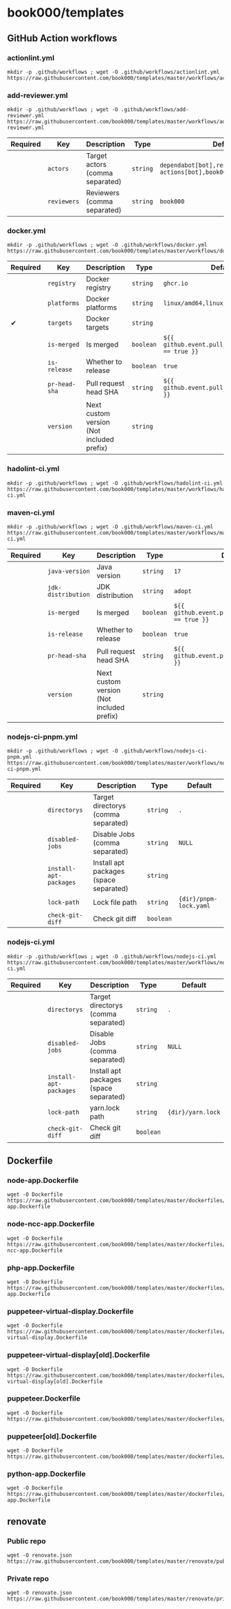 # book000/templates

## GitHub Action workflows

### actionlint.yml

```shell
mkdir -p .github/workflows ; wget -O .github/workflows/actionlint.yml https://raw.githubusercontent.com/book000/templates/master/workflows/actionlint.yml
```

### add-reviewer.yml

```shell
mkdir -p .github/workflows ; wget -O .github/workflows/add-reviewer.yml https://raw.githubusercontent.com/book000/templates/master/workflows/add-reviewer.yml
```

| Required | Key | Description | Type | Default |
| --- | --- | --- | --- | --- |
|  | `actors` | Target actors (comma separated) | `string` | `dependabot[bot],renovate[bot],github-actions[bot],book000` |
|  | `reviewers` | Reviewers (comma separated) | `string` | `book000` |

### docker.yml

```shell
mkdir -p .github/workflows ; wget -O .github/workflows/docker.yml https://raw.githubusercontent.com/book000/templates/master/workflows/docker.yml
```

| Required | Key | Description | Type | Default |
| --- | --- | --- | --- | --- |
|  | `registry` | Docker registry | `string` | `ghcr.io` |
|  | `platforms` | Docker platforms | `string` | `linux/amd64,linux/arm64` |
| ✔ | `targets` | Docker targets | `string` |  |
|  | `is-merged` | Is merged | `boolean` | `${{ github.event.pull_request.merged == true }}` |
|  | `is-release` | Whether to release | `boolean` | `true` |
|  | `pr-head-sha` | Pull request head SHA | `string` | `${{ github.event.pull_request.head.sha }}` |
|  | `version` | Next custom version (Not included prefix) | `string` |  |

### hadolint-ci.yml

```shell
mkdir -p .github/workflows ; wget -O .github/workflows/hadolint-ci.yml https://raw.githubusercontent.com/book000/templates/master/workflows/hadolint-ci.yml
```

### maven-ci.yml

```shell
mkdir -p .github/workflows ; wget -O .github/workflows/maven-ci.yml https://raw.githubusercontent.com/book000/templates/master/workflows/maven-ci.yml
```

| Required | Key | Description | Type | Default |
| --- | --- | --- | --- | --- |
|  | `java-version` | Java version | `string` | `17` |
|  | `jdk-distribution` | JDK distribution | `string` | `adopt` |
|  | `is-merged` | Is merged | `boolean` | `${{ github.event.pull_request.merged == true }}` |
|  | `is-release` | Whether to release | `boolean` | `true` |
|  | `pr-head-sha` | Pull request head SHA | `string` | `${{ github.event.pull_request.head.sha }}` |
|  | `version` | Next custom version (Not included prefix) | `string` |  |

### nodejs-ci-pnpm.yml

```shell
mkdir -p .github/workflows ; wget -O .github/workflows/nodejs-ci-pnpm.yml https://raw.githubusercontent.com/book000/templates/master/workflows/nodejs-ci-pnpm.yml
```

| Required | Key | Description | Type | Default |
| --- | --- | --- | --- | --- |
|  | `directorys` | Target directorys (comma separated) | `string` | `.` |
|  | `disabled-jobs` | Disable Jobs (comma separated) | `string` | `NULL` |
|  | `install-apt-packages` | Install apt packages (space separated) | `string` |  |
|  | `lock-path` | Lock file path | `string` | `{dir}/pnpm-lock.yaml` |
|  | `check-git-diff` | Check git diff | `boolean` |  |

### nodejs-ci.yml

```shell
mkdir -p .github/workflows ; wget -O .github/workflows/nodejs-ci.yml https://raw.githubusercontent.com/book000/templates/master/workflows/nodejs-ci.yml
```

| Required | Key | Description | Type | Default |
| --- | --- | --- | --- | --- |
|  | `directorys` | Target directorys (comma separated) | `string` | `.` |
|  | `disabled-jobs` | Disable Jobs (comma separated) | `string` | `NULL` |
|  | `install-apt-packages` | Install apt packages (space separated) | `string` |  |
|  | `lock-path` | yarn.lock path | `string` | `{dir}/yarn.lock` |
|  | `check-git-diff` | Check git diff | `boolean` |  |

## Dockerfile

### node-app.Dockerfile

```shell
wget -O Dockerfile https://raw.githubusercontent.com/book000/templates/master/dockerfiles/node-app.Dockerfile
```

### node-ncc-app.Dockerfile

```shell
wget -O Dockerfile https://raw.githubusercontent.com/book000/templates/master/dockerfiles/node-ncc-app.Dockerfile
```

### php-app.Dockerfile

```shell
wget -O Dockerfile https://raw.githubusercontent.com/book000/templates/master/dockerfiles/php-app.Dockerfile
```

### puppeteer-virtual-display.Dockerfile

```shell
wget -O Dockerfile https://raw.githubusercontent.com/book000/templates/master/dockerfiles/puppeteer-virtual-display.Dockerfile
```

### puppeteer-virtual-display[old].Dockerfile

```shell
wget -O Dockerfile https://raw.githubusercontent.com/book000/templates/master/dockerfiles/puppeteer-virtual-display[old].Dockerfile
```

### puppeteer.Dockerfile

```shell
wget -O Dockerfile https://raw.githubusercontent.com/book000/templates/master/dockerfiles/puppeteer.Dockerfile
```

### puppeteer[old].Dockerfile

```shell
wget -O Dockerfile https://raw.githubusercontent.com/book000/templates/master/dockerfiles/puppeteer[old].Dockerfile
```

### python-app.Dockerfile

```shell
wget -O Dockerfile https://raw.githubusercontent.com/book000/templates/master/dockerfiles/python-app.Dockerfile
```

## renovate

### Public repo

```shell
wget -O renovate.json https://raw.githubusercontent.com/book000/templates/master/renovate/public.json
```

### Private repo

```shell
wget -O renovate.json https://raw.githubusercontent.com/book000/templates/master/renovate/private.json
```


